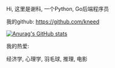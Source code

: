 Hi, 这里是谢科,  一个Python, Go后端程序员

我的github: https://github.com/kneed

[![Anurag's GitHub stats](https://github-readme-stats.vercel.app/api?username=kneed)](https://github.com/anuraghazra/github-readme-stats)    

我的热爱:

经济学, 心理学, 羽毛球, 推理, 电影

